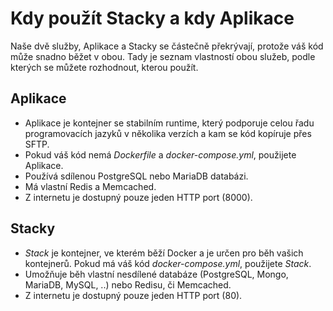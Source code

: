 # Kdy použít Stacky a kdy Aplikace

Naše dvě služby, Aplikace a Stacky se částečně překrývají, protože váš kód může snadno běžet v obou. Tady je seznam vlastností obou služeb, podle kterých se můžete rozhodnout, kterou použít.

## Aplikace

* Aplikace je kontejner se stabilním runtime, který podporuje celou řadu programovacích jazyků v několika verzích a kam se kód kopíruje přes SFTP.
* Pokud váš kód nemá *Dockerfile* a *docker-compose.yml*, použijete Aplikace.
* Používá sdílenou PostgreSQL nebo MariaDB databázi.
* Má vlastní Redis a Memcached.
* Z internetu je dostupný pouze jeden HTTP port (8000).

## Stacky

* *Stack* je kontejner, ve kterém běží Docker a je určen pro běh vašich kontejnerů. Pokud má váš kód *docker-compose.yml*, použijete *Stack*.
* Umožňuje běh vlastní nesdílené databáze (PostgreSQL, Mongo, MariaDB, MySQL, ..) nebo Redisu, či Memcached.
* Z internetu je dostupný pouze jeden HTTP port (80).
